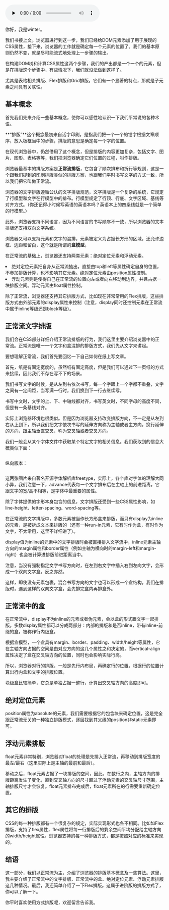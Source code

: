 <audio id="audio" title="浏览器：一个浏览器是如何工作的？（阶段四）" controls="" preload="none"><source id="mp3" src="https://static001.geekbang.org/resource/audio/ea/6d/ea4ebf7748c39f63d10d11703ea3b66d.mp3"></audio>

你好，我是winter。

我们书接上文。浏览器进行到这一步，我们已经给DOM元素添加了用于展现的CSS属性，接下来，浏览器的工作就是确定每一个元素的位置了。我们的基本原则仍然不变，就是尽可能流式地处理上一步骤的输出。

在构建DOM树和计算CSS属性这两个步骤，我们的产出都是一个一个的元素，但是在排版这个步骤中，有些情况下，我们就没法做到这样了。

尤其是表格相关排版、Flex排版和Grid排版，它们有一个显著的特点，那就是子元素之间具有关联性。

## 基本概念

首先我们先来介绍一些基本概念，使你可以感性地认识一下我们平常说的各种术语。

**“排版”**这个概念最初来自活字印刷，是指我们把一个一个的铅字根据文章顺序，放入板框当中的步骤，排版的意思是确定每一个字的位置。

在现代浏览器中，仍然借用了这个概念，但是排版的内容更加复杂，包括文字、图片、图形、表格等等，我们把浏览器确定它们位置的过程，叫作排版。

浏览器最基本的排版方案是**正常流排版**，它包含了顺次排布和折行等规则，这是一个跟我们提到的印刷排版类似的排版方案，也跟我们平时书写文字的方式一致，所以我们把它叫做正常流。

浏览器的文字排版遵循公认的文字排版规范，文字排版是一个复杂的系统，它规定了行模型和文字在行模型中的排布。行模型规定了行顶、行底、文字区域、基线等对齐方式。（你还记得小时候写英语的英语本吗？英语本上的四条线就是一个简单的行模型。）

此外，浏览器支持不同语言，因为不同语言的书写顺序不一致，所以浏览器的文本排版还支持双向文字系统。

浏览器又可以支持元素和文字的混排，元素被定义为占据长方形的区域，还允许边框、边距和留白，这个就是所谓的**盒模型**。

在正常流的基础上，浏览器还支持两类元素：绝对定位元素和浮动元素。

<li>
绝对定位元素把自身从正常流抽出，直接由top和left等属性确定自身的位置，不参加排版计算，也不影响其它元素。绝对定位元素由position属性控制。
</li>
<li>
浮动元素则是使得自己在正常流的位置向左或者向右移动到边界，并且占据一块排版空间。浮动元素由float属性控制。
</li>

除了正常流，浏览器还支持其它排版方式，比如现在非常常用的Flex排版，这些排版方式由外部元素的display属性来控制（注意，display同时还控制元素在正常流中属于inline等级还是block等级）。

## 正常流文字排版

我们会在CSS部分详细介绍正常流排版的行为，我们这里主要介绍浏览器中的正常流。正常流是唯一一个文字和盒混排的排版方式，我们先从文字来讲起。

要想理解正常流，我们首先要回忆一下自己如何在纸上写文章。

首先，纸是有固定宽度的，虽然纸有固定高度，但是我们可以通过下一页纸的方式来接续，因此我们不存在写不下的场景。

我们书写文字的时候，是从左到右依次书写，每一个字跟上一个字都不重叠，文字之间有一定间距，当写满一行时，我们换到下一行去继续写。

书写中文时，文字的上、下、中轴线都对齐，书写英文时，不同字母的高度不同，但是有一条基线对齐。

实际上浏览器环境也很类似。但是因为浏览器支持改变排版方向，不一定是从左到右从上到下，所以我们把文字依次书写的延伸方向称为主轴或者主方向，换行延伸的方向，跟主轴垂直交叉，称为交叉轴或者交叉方向。

我们一般会从某个字体文件中获取某个特定文字的相关信息。我们获取到的信息大概类似下面：

<img src="https://static001.geekbang.org/resource/image/06/01/0619d38f00d539f7b6773e541ce6fa01.png" alt="">

纵向版本：

<img src="https://static001.geekbang.org/resource/image/c3/96/c361c7ff3a11216c139ed462b9d5f196.png" alt="">

这两张图片来自著名开源字体解析库freetype，实际上，各个库对字体的理解大同小异，我们注意一下，advance代表每一个文字排布后在主轴上的前进距离，它跟文字的宽/高不相等，是字体中最重要的属性。

除了字体提供的字形本身包含的信息，文字排版还受到一些CSS属性影响，如line-height、letter-spacing、word-spacing等。

在正常流的文字排版中，多数元素被当作长方形盒来排版，而只有display为inline的元素，是被拆成文本来排版的（还有一种run-in元素，它有时作为盒，有时作为文字，不太常用，这里不详细讲了）。

display值为inline的元素中的文字排版时会被直接排入文字流中，inline元素主轴方向的margin属性和border属性（例如主轴为横向时的margin-left和margin-right）也会被计算进排版前进距离当中。

注意，当没有强制指定文字书写方向时，在左到右文字中插入右到左向文字，会形成一个双向文字盒，反之亦然。

这样，即使没有元素包裹，混合书写方向的文字也可以形成一个盒结构，我们在排版时，遇到这样的双向文字盒，会先排完盒内再排盒外。

## 正常流中的盒

在正常流中，display不为inline的元素或者伪元素，会以盒的形式跟文字一起排版。多数display属性都可以分成两部分：内部的排版和是否inline，带有inline-前缀的盒，被称作行内级盒。

根据盒模型，一个盒具有margin、border、padding、width/height等属性，它在主轴方向占据的空间是由对应方向的这几个属性之和决定的，而vertical-align属性决定了盒在交叉轴方向的位置，同时也会影响实际行高。

所以，浏览器对行的排版，一般是先行内布局，再确定行的位置，根据行的位置计算出行内盒和文字的排版位置。

块级盒比较简单，它总是单独占据一整行，计算出交叉轴方向的高度即可。

## 绝对定位元素

position属性为absolute的元素，我们需要根据它的包含块来确定位置，这是完全跟正常流无关的一种独立排版模式，逐层找到其父级的position非static元素即可。

## 浮动元素排版

float元素非常特别，浏览器对float的处理是先排入正常流，再移动到排版宽度的最左/最右（这里实际上是主轴的最前和最后）。

移动之后，float元素占据了一块排版的空间，因此，在数行之内，主轴方向的排版距离发生了变化，直到交叉轴方向的尺寸超过了浮动元素的交叉轴尺寸范围，主轴排版尺寸才会恢复。float元素排布完成后，float元素所在的行需要重新确定位置。

## 其它的排版

CSS的每一种排版都有一个很复杂的规定，实际实现形式也各不相同。比如如Flex排版，支持了flex属性，flex属性将每一行排版后的剩余空间平均分配给主轴方向的width/height属性。浏览器支持的每一种排版方式，都是按照对应的标准来实现的。

## 结语

这一部分，我们以正常流为主，介绍了浏览器的排版基本概念及一些算法。这里，我主要介绍了正常流中的文字排版、正常流中的盒、绝对定位元素、浮动元素排版这几种情况。最后，我还简单介绍了一下Flex排版。这属于进阶版的排版方式了，你可以了解一下。

你平时喜欢使用方式排版呢，欢迎留言告诉我。


